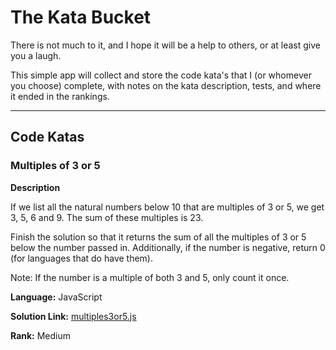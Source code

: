# The Kata Bucket

There is not much to it, and I hope it will be a help to others, or at least give you a laugh.  

This simple app will collect and store the code kata's that I (or whomever you choose) complete, with notes on the kata description, tests, and where it ended in the rankings. 

---
## Code Katas
### Multiples of 3 or 5
**Description**

If we list all the natural numbers below 10 that are multiples of 3 or 5, we get 3, 5, 6 and 9. The sum of these multiples is 23.

Finish the solution so that it returns the sum of all the multiples of 3 or 5 below the number passed in. Additionally, if the number is negative, return 0 (for languages that do have them).

Note: If the number is a multiple of both 3 and 5, only count it once.

**Language:** JavaScript

**Solution Link:** [multiples3or5.js](https://github.com/lmurine/katas/blob/main/scripts/multiples3or5.js)

**Rank:** Medium 
